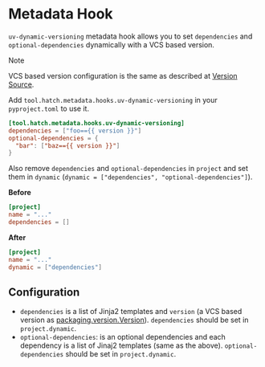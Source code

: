 # Metadata Hook

`uv-dynamic-versioning` metadata hook allows you to set `dependencies` and `optional-dependencies` dynamically with a VCS based version.

> [!NOTE]
> VCS based version configuration is the same as described at [Version Source](./version_source.md).

Add `tool.hatch.metadata.hooks.uv-dynamic-versioning` in your `pyproject.toml` to use it.

```toml
[tool.hatch.metadata.hooks.uv-dynamic-versioning]
dependencies = ["foo=={{ version }}"]
optional-dependencies = {
  "bar": ["baz=={{ version }}"]
}
```

Also remove `dependencies` and `optional-dependencies` in `project` and set them in `dynamic` (`dynamic = ["dependencies", "optional-dependencies"]`).

**Before**

```toml
[project]
name = "..."
dependencies = []
```

**After**

```toml
[project]
name = "..."
dynamic = ["dependencies"]
```

## Configuration

- `dependencies` is a list of Jinja2 templates and `version` (a VCS based version as [packaging.version.Version](https://packaging.pypa.io/en/latest/version.html#packaging.version.Version)). `dependencies` should be set in `project.dynamic`.
- `optional-dependencies`: is an optional dependencies and each dependency is a list of Jinaj2 templates (same as the above). `optional-dependencies` should be set in `project.dynamic`.
